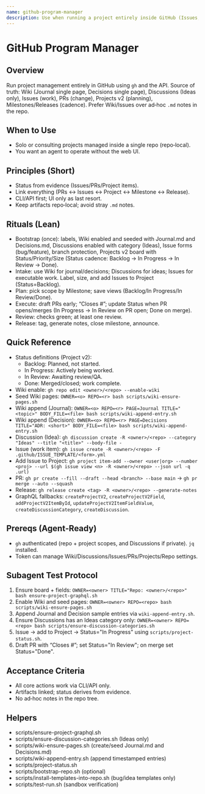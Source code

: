 ```yaml
---
name: github-program-manager
description: Use when running a project entirely inside GitHub (Issues, Discussions, Wiki, PRs, Milestones, Projects, Releases) via the GitHub CLI and API. Lean rituals and commands let a solo dev or consultant plan, execute, and release without the web UI. Wiki-first for Journal/Decisions; Discussions only for Ideas; Issues for work.
---
```


# GitHub Program Manager

## Overview
Run project management entirely in GitHub using `gh` and the API. Source of truth: Wiki (Journal single page, Decisions single page), Discussions (Ideas only), Issues (work), PRs (change), Projects v2 (planning), Milestones/Releases (cadence). Prefer Wiki/Issues over ad‑hoc `.md` notes in the repo.

## When to Use
- Solo or consulting projects managed inside a single repo (repo‑local).
- You want an agent to operate without the web UI.

## Principles (Short)
- Status from evidence (Issues/PRs/Project items).
- Link everything (PRs ↔ Issues ↔ Project ↔ Milestone ↔ Release).
- CLI/API first; UI only as last resort.
- Keep artifacts repo‑local; avoid stray `.md` notes.

## Rituals (Lean)
- Bootstrap (once): labels, Wiki enabled and seeded with Journal.md and Decisions.md, Discussions enabled with category (Ideas), Issue forms (bug/feature), branch protection, Projects v2 board with Status/Priority/Size (Status cadence: Backlog → In Progress → In Review → Done).
- Intake: use Wiki for journal/decisions; Discussions for ideas; Issues for executable work. Label, size, and add Issues to Project (Status=Backlog).
- Plan: pick scope by Milestone; save views (Backlog/In Progress/In Review/Done).
- Execute: draft PRs early; “Closes #<id>”; update Status when PR opens/merges (In Progress → In Review on PR open; Done on merge).
- Review: checks green; at least one review.
- Release: tag, generate notes, close milestone, announce.

## Quick Reference
- Status definitions (Project v2):
  - Backlog: Planned, not started.
  - In Progress: Actively being worked.
  - In Review: Awaiting review/QA.
  - Done: Merged/closed; work complete.
- Wiki enable: `gh repo edit <owner>/<repo> --enable-wiki`
- Seed Wiki pages: `OWNER=<o> REPO=<r> bash scripts/wiki-ensure-pages.sh`
- Wiki append (Journal): `OWNER=<o> REPO=<r> PAGE=Journal TITLE="<topic>" BODY_FILE=<file> bash scripts/wiki-append-entry.sh`
- Wiki append (Decision): `OWNER=<o> REPO=<r> PAGE=Decisions TITLE="ADR: <short>" BODY_FILE=<file> bash scripts/wiki-append-entry.sh`
- Discussion (Idea): `gh discussion create -R <owner>/<repo> --category "Ideas" --title "<title>" --body-file -`
- Issue (work item): `gh issue create -R <owner>/<repo> -F .github/ISSUE_TEMPLATE/<form>.yml`
- Add Issue to Project: `gh project item-add --owner <user|org> --number <proj> --url $(gh issue view <n> -R <owner>/<repo> --json url -q .url)`
- PR: `gh pr create --fill --draft --head <branch> --base main` → `gh pr merge --auto --squash`
- Release: `gh release create <tag> -R <owner>/<repo> --generate-notes`
- GraphQL fallbacks: `createProjectV2`, `createProjectV2Field`, `addProjectV2ItemById`, `updateProjectV2ItemFieldValue`, `createDiscussionCategory`, `createDiscussion`.

## Prereqs (Agent‑Ready)
- `gh` authenticated (repo + project scopes, and Discussions if private). `jq` installed.
- Token can manage Wiki/Discussions/Issues/PRs/Projects/Repo settings.

## Subagent Test Protocol
1) Ensure board + fields: `OWNER=<owner> TITLE="Repo: <owner>/<repo>" bash ensure-project-graphql.sh`
2) Enable Wiki and seed pages: `OWNER=<owner> REPO=<repo> bash scripts/wiki-ensure-pages.sh`
3) Append Journal and Decision sample entries via `wiki-append-entry.sh`.
4) Ensure Discussions has an Ideas category only: `OWNER=<owner> REPO=<repo> bash scripts/ensure-discussion-categories.sh`
5) Issue → add to Project → Status="In Progress" using `scripts/project-status.sh`.
6) Draft PR with “Closes #<id>”; set Status="In Review"; on merge set Status="Done".

## Acceptance Criteria
- All core actions work via CLI/API only.
- Artifacts linked; status derives from evidence.
- No ad‑hoc notes in the repo tree.

## Helpers
- scripts/ensure-project-graphql.sh
- scripts/ensure-discussion-categories.sh (Ideas only)
- scripts/wiki-ensure-pages.sh (create/seed Journal.md and Decisions.md)
- scripts/wiki-append-entry.sh (append timestamped entries)
- scripts/project-status.sh
- scripts/bootstrap-repo.sh (optional)
- scripts/install-templates-into-repo.sh (bug/idea templates only)
- scripts/test-run.sh (sandbox verification)

